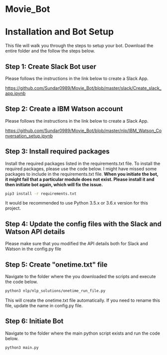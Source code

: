 # Movie_Bot

# Installation and Bot Setup

This file will walk you through the steps to setup your bot. Download the entire folder and the follow the steps below.

## Step 1: Create Slack Bot user

Please follows the instructions in the link below to create a Slack App.

https://github.com/Sundar0989/Movie_Bot/blob/master/slack/Create_slack_app.ipynb

## Step 2: Create a IBM Watson account

Please follows the instructions in the link below to create a Slack App.

https://github.com/Sundar0989/Movie_Bot/blob/master/nlp/IBM_Watson_Conversation_setup.ipynb

## Step 3: Install required packages

Install the required packages listed in the requirements.txt file. To install the required packages, please use the code below. I might have missed some packages to include in the requirements.txt file. __When you initiate the bot, it might fail that a particular module does not exist. Please install it and then initiate bot again, which will fix the issue.__

```sh
pip3 install -r requirements.txt
```
It would be recommended to use Python 3.5.x or 3.6.x version for this project. 

## Step 4: Update the config files with the Slack and Watson API details

Please make sure that you modified the API details both for Slack and Watson in the config.py file

## Step 5: Create "onetime.txt" file

Navigate to the folder where the you downloaded the scripts and execute the code below.

```sh
python3 nlp/nlp_solutions/onetime_run_file.py
```
This will create the onetime.txt file automatically. If you need to rename this file, update the name in config.py file.

## Step 6: Initiate Bot

Navigate to the folder where the main python script exists and run the code below.

```sh
python3 main.py
```
